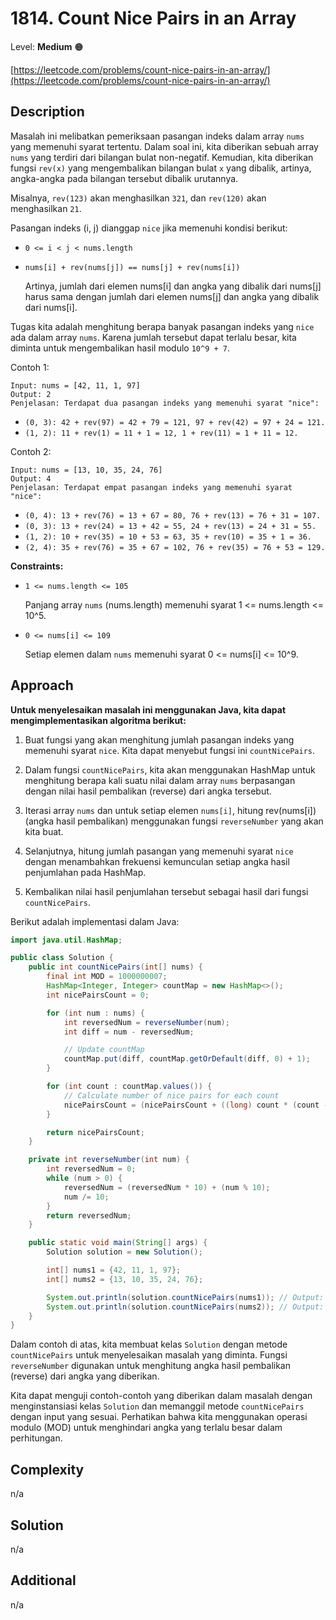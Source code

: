 # 1814. Count Nice Pairs in an Array

Level: **Medium** 🟠

[https://leetcode.com/problems/count-nice-pairs-in-an-array/](https://leetcode.com/problems/count-nice-pairs-in-an-array/)

## Description

Masalah ini melibatkan pemeriksaan pasangan indeks dalam array `nums` yang memenuhi syarat tertentu.
Dalam soal ini, kita diberikan sebuah array `nums` yang terdiri dari bilangan bulat non-negatif.
Kemudian, kita diberikan fungsi `rev(x)` yang mengembalikan bilangan bulat `x` yang dibalik,
artinya, angka-angka pada bilangan tersebut dibalik urutannya.

Misalnya, `rev(123)` akan menghasilkan `321`,
dan `rev(120)` akan menghasilkan `21`.

Pasangan indeks (i, j) dianggap `nice` jika memenuhi kondisi berikut:

- `0 <= i < j < nums.length`
- `nums[i] + rev(nums[j]) == nums[j] + rev(nums[i])`

  Artinya, jumlah dari elemen nums[i] dan angka yang dibalik dari nums[j] harus sama dengan jumlah dari elemen nums[j] dan angka yang dibalik dari nums[i].

Tugas kita adalah menghitung berapa banyak pasangan indeks yang `nice` ada dalam array `nums`.
Karena jumlah tersebut dapat terlalu besar, kita diminta untuk mengembalikan hasil modulo `10^9 + 7`.

Contoh 1:

```text
Input: nums = [42, 11, 1, 97]
Output: 2
Penjelasan: Terdapat dua pasangan indeks yang memenuhi syarat "nice":
```

- `(0, 3): 42 + rev(97) = 42 + 79 = 121, 97 + rev(42) = 97 + 24 = 121.`
- `(1, 2): 11 + rev(1) = 11 + 1 = 12, 1 + rev(11) = 1 + 11 = 12.`

Contoh 2:

```text
Input: nums = [13, 10, 35, 24, 76]
Output: 4
Penjelasan: Terdapat empat pasangan indeks yang memenuhi syarat "nice":
```

- `(0, 4): 13 + rev(76) = 13 + 67 = 80, 76 + rev(13) = 76 + 31 = 107.`
- `(0, 3): 13 + rev(24) = 13 + 42 = 55, 24 + rev(13) = 24 + 31 = 55.`
- `(1, 2): 10 + rev(35) = 10 + 53 = 63, 35 + rev(10) = 35 + 1 = 36.`
- `(2, 4): 35 + rev(76) = 35 + 67 = 102, 76 + rev(35) = 76 + 53 = 129.`

**Constraints:**

- `1 <= nums.length <= 105`

  Panjang array `nums` (nums.length) memenuhi syarat 1 <= nums.length <= 10^5.

- `0 <= nums[i] <= 109`

  Setiap elemen dalam `nums` memenuhi syarat 0 <= nums[i] <= 10^9.

## Approach

**Untuk menyelesaikan masalah ini menggunakan Java, kita dapat mengimplementasikan algoritma berikut:**

1. Buat fungsi yang akan menghitung jumlah pasangan indeks yang memenuhi syarat `nice`. Kita dapat menyebut fungsi ini `countNicePairs`.

2. Dalam fungsi `countNicePairs`, kita akan menggunakan HashMap untuk menghitung berapa kali suatu nilai dalam array `nums` berpasangan dengan nilai hasil pembalikan (reverse) dari angka tersebut.

3. Iterasi array `nums` dan untuk setiap elemen `nums[i]`, hitung rev(nums[i]) (angka hasil pembalikan) menggunakan fungsi `reverseNumber` yang akan kita buat.

4. Selanjutnya, hitung jumlah pasangan yang memenuhi syarat `nice` dengan menambahkan frekuensi kemunculan setiap angka hasil penjumlahan pada HashMap.

5. Kembalikan nilai hasil penjumlahan tersebut sebagai hasil dari fungsi `countNicePairs`.

Berikut adalah implementasi dalam Java:

```java
import java.util.HashMap;

public class Solution {
    public int countNicePairs(int[] nums) {
        final int MOD = 1000000007;
        HashMap<Integer, Integer> countMap = new HashMap<>();
        int nicePairsCount = 0;

        for (int num : nums) {
            int reversedNum = reverseNumber(num);
            int diff = num - reversedNum;

            // Update countMap
            countMap.put(diff, countMap.getOrDefault(diff, 0) + 1);
        }

        for (int count : countMap.values()) {
            // Calculate number of nice pairs for each count
            nicePairsCount = (nicePairsCount + ((long) count * (count - 1) / 2)) % MOD;
        }

        return nicePairsCount;
    }

    private int reverseNumber(int num) {
        int reversedNum = 0;
        while (num > 0) {
            reversedNum = (reversedNum * 10) + (num % 10);
            num /= 10;
        }
        return reversedNum;
    }

    public static void main(String[] args) {
        Solution solution = new Solution();

        int[] nums1 = {42, 11, 1, 97};
        int[] nums2 = {13, 10, 35, 24, 76};

        System.out.println(solution.countNicePairs(nums1)); // Output: 2
        System.out.println(solution.countNicePairs(nums2)); // Output: 4
    }
}
```

Dalam contoh di atas, kita membuat kelas `Solution` dengan metode `countNicePairs` untuk menyelesaikan masalah yang diminta. Fungsi `reverseNumber` digunakan untuk menghitung angka hasil pembalikan (reverse) dari angka yang diberikan.

Kita dapat menguji contoh-contoh yang diberikan dalam masalah dengan menginstansiasi kelas `Solution` dan memanggil metode `countNicePairs` dengan input yang sesuai. Perhatikan bahwa kita menggunakan operasi modulo (MOD) untuk menghindari angka yang terlalu besar dalam perhitungan.

## Complexity

n/a

## Solution

n/a

## Additional

n/a
